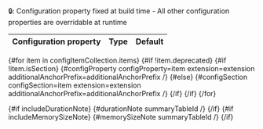 🔒: Configuration property fixed at build time - All other configuration properties are overridable at runtime

| Configuration property | Type | Default |
|------------------------|------|---------|
{#for item in configItemCollection.items}
{#if !item.deprecated}
{#if !item.isSection}
{#configProperty configProperty=item extension=extension additionalAnchorPrefix=additionalAnchorPrefix /}
{#else}
{#configSection configSection=item extension=extension additionalAnchorPrefix=additionalAnchorPrefix /}
{/if}
{/if}
{/for}

{#if includeDurationNote}
{#durationNote summaryTableId /}
{/if}
{#if includeMemorySizeNote}
{#memorySizeNote summaryTableId /}
{/if}
